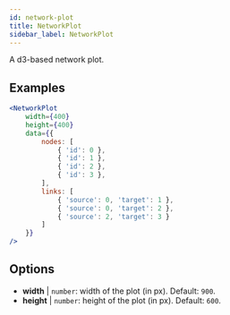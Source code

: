 ```yaml
---
id: network-plot
title: NetworkPlot
sidebar_label: NetworkPlot
---
```


A d3-based network plot.

## Examples

```jsx live
<NetworkPlot
    width={400}
    height={400}
    data={{
        nodes: [
            { 'id': 0 },
            { 'id': 1 },
            { 'id': 2 },
            { 'id': 3 },
        ],
        links: [
            { 'source': 0, 'target': 1 },
            { 'source': 0, 'target': 2 },
            { 'source': 2, 'target': 3 }
        ]
    }}
/>
``` 

## Options

* __width__ | `number`: width of the plot (in px). Default: `900`.
* __height__ | `number`: height of the plot (in px). Default: `600`.
